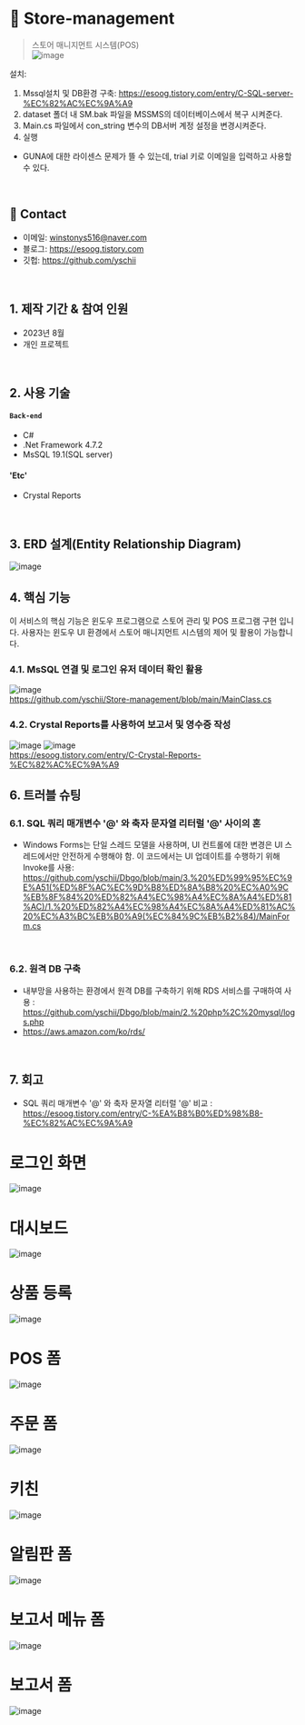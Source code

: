 # :pushpin: Store-management
>스토어 매니지먼트 시스템(POS)
></br>
>![image](https://github.com/yschii/Store-management/assets/135096712/cb0bbab5-2d7b-4d0e-8f13-3125ba6a2b84)
></br>

설치: 
1. Mssql설치 및 DB환경 구축: https://esoog.tistory.com/entry/C-SQL-server-%EC%82%AC%EC%9A%A9
2. dataset 폴더 내 SM.bak 파일을 MSSMS의 데이터베이스에서 복구 시켜준다.
3. Main.cs 파일에서 con_string 변수의 DB서버 계정 설정을 변경시켜준다.
4. 실행
* GUNA에 대한 라이센스 문제가 뜰 수 있는데, trial 키로 이메일을 입력하고 사용할 수 있다.
</br>

## :pushpin: Contact
- 이메일: winstonys516@naver.com
- 블로그: https://esoog.tistory.com
- 깃헙: https://github.com/yschii
</br>

## 1. 제작 기간 & 참여 인원
- 2023년 8월
- 개인 프로젝트
</br>

## 2. 사용 기술
#### `Back-end`
  - C#
  - .Net Framework 4.7.2
  - MsSQL 19.1(SQL server)
#### 'Etc'
  - Crystal Reports
</br>

## 3. ERD 설계(Entity Relationship Diagram)
![image](https://github.com/yschii/Store-management/assets/135096712/2e50af7b-d3ca-41c7-85b8-c67432fa1afa)
</br>

## 4. 핵심 기능
이 서비스의 핵심 기능은 윈도우 프로그램으로 스토어 관리 및 POS 프로그램 구현 입니다.
사용자는 윈도우 UI 환경에서 
스토어 매니지먼트 시스템의 제어 및 활용이 가능합니다.
</br>

### 4.1. MsSQL 연결 및 로그인 유저 데이터 확인 활용
![image](https://github.com/yschii/Store-management/assets/135096712/e23b6257-4b5b-43f2-b010-a099ffe0204d)
</br>
https://github.com/yschii/Store-management/blob/main/MainClass.cs
</br>

### 4.2. Crystal Reports를 사용하여 보고서 및 영수증 작성
![image](https://github.com/yschii/Store-management/assets/135096712/48605d37-693c-4382-ab12-d57df93d7df2)
![image](https://github.com/yschii/Store-management/assets/135096712/729987ce-6850-45e0-9dc5-502f8466dcf8)
</br>
https://esoog.tistory.com/entry/C-Crystal-Reports-%EC%82%AC%EC%9A%A9
</br>

## 6. 트러블 슈팅
### 6.1. SQL 쿼리 매개변수 '@' 와 축자 문자열 리터럴 '@' 사이의 혼
- Windows Forms는 단일 스레드 모델을 사용하며, UI 컨트롤에 대한 변경은 UI 스레드에서만 안전하게 수행해야 함. 이 코드에서는 UI 업데이트를 수행하기 위해 Invoke를 사용: https://github.com/yschii/Dbgo/blob/main/3.%20%ED%99%95%EC%9E%A51(%ED%8F%AC%EC%9D%B8%ED%8A%B8%20%EC%A0%9C%EB%8F%84%20%ED%82%A4%EC%98%A4%EC%8A%A4%ED%81%AC)/1.%20%ED%82%A4%EC%98%A4%EC%8A%A4%ED%81%AC%20%EC%A3%BC%EB%B0%A9(%EC%84%9C%EB%B2%84)/MainForm.cs
</br>

### 6.2. 원격 DB 구축
- 내부망을 사용하는 환경에서 원격 DB를 구축하기 위해 RDS 서비스를 구매하여 사용 : https://github.com/yschii/Dbgo/blob/main/2.%20php%2C%20mysql/logs.php
- https://aws.amazon.com/ko/rds/
</br>

## 7. 회고 
- SQL 쿼리 매개변수 '@' 와 축자 문자열 리터럴 '@' 비교 : https://esoog.tistory.com/entry/C-%EA%B8%B0%ED%98%B8-%EC%82%AC%EC%9A%A9
  </br>







# 로그인 화면
![image](https://github.com/yschii/Store-management/assets/135096712/46492b5f-f5e7-4729-b884-b66ec09a45a3)
# 대시보드
![image](https://github.com/yschii/Store-management/assets/135096712/cb892977-97d3-4a2e-8738-971a14e68cd6)
# 상품 등록 
![image](https://github.com/yschii/Store-management/assets/135096712/82fd009f-dd40-483a-85e2-8f97f57b2297)
# POS 폼
![image](https://github.com/yschii/Store-management/assets/135096712/104160e4-c924-4e63-bd1a-d6e23e0ce082)
# 주문 폼
![image](https://github.com/yschii/Store-management/assets/135096712/d4e7b895-023c-49d0-9854-4b3fedb544a5)
# 키친 
![image](https://github.com/yschii/Store-management/assets/135096712/0491c240-7337-4e0f-9aab-d5033139cd68)
# 알림판 폼
![image](https://github.com/yschii/Store-management/assets/135096712/805ef84e-1526-4e17-926d-9f098994ff1c)
# 보고서 메뉴 폼
![image](https://github.com/yschii/Store-management/assets/135096712/872ee501-d08c-4924-af6a-96d78725d9ff)
# 보고서 폼
![image](https://github.com/yschii/Store-management/assets/135096712/06bd25ab-f84b-40c1-98d2-caef2d4178de)
